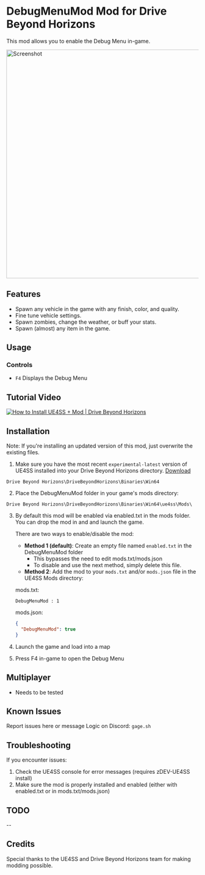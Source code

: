 # DebugMenuMod Mod for Drive Beyond Horizons

This mod allows you to enable the Debug Menu in-game.

<img src="screenshot.gif" alt="Screenshot" width="600">

## Features

- Spawn any vehicle in the game with any finish, color, and quality.
- Fine tune vehicle settings.
- Spawn zombies, change the weather, or buff your stats.
- Spawn (almost) any item in the game.

## Usage

### Controls

- `F4` Displays the Debug Menu

## Tutorial Video

[![How to Install UE4SS + Mod | Drive Beyond Horizons](https://img.youtube.com/vi/pWbKwe9b0e0/0.jpg)](https://www.youtube.com/watch?v=pWbKwe9b0e0)

## Installation

Note: If you're installing an updated version of this mod, just overwrite the existing files.

1. Make sure you have the most recent `experimental-latest` version of UE4SS installed into your Drive Beyond Horizons directory. [Download](https://github.com/UE4SS-RE/RE-UE4SS/releases/tag/experimental-latest)
   
`Drive Beyond Horizons\DriveBeyondHorizons\Binaries\Win64`

2. Place the DebugMenuMod folder in your game's mods directory:
   
`Drive Beyond Horizons\DriveBeyondHorizons\Binaries\Win64\ue4ss\Mods\`

3. By default this mod will be enabled via enabled.txt in the mods folder. You can drop the mod in and and launch the game.

   There are two ways to enable/disable the mod:
   - **Method 1 (default)**: Create an empty file named `enabled.txt` in the DebugMenuMod folder
     - This bypasses the need to edit mods.txt/mods.json
     - To disable and use the next method, simply delete this file.
   - **Method 2**: Add the mod to your `mods.txt` and/or `mods.json` file in the UE4SS Mods directory:

   mods.txt:
     ```
     DebugMenuMod : 1
     ```
   mods.json:
     ```json
     {
       "DebugMenuMod": true
     }
     ```
4. Launch the game and load into a map
5. Press F4 in-game to open the Debug Menu

## Multiplayer

- Needs to be tested

## Known Issues

Report issues here or message Logic on Discord: `gage.sh`

## Troubleshooting

If you encounter issues:

1. Check the UE4SS console for error messages (requires zDEV-UE4SS install)
2. Make sure the mod is properly installed and enabled (either with enabled.txt or in mods.txt/mods.json)

## TODO

--

## Credits

Special thanks to the UE4SS and Drive Beyond Horizons team for making modding possible.
